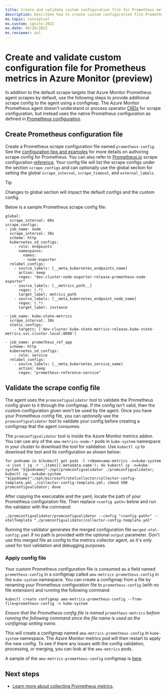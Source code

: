 ```yaml
---
title: Create and validate custom configuration file for Prometheus metrics in Azure Monitor (preview)
description: Describes how to create custom configuration file Prometheus metrics in Azure Monitor and use validation tool before applying to Kubernetes cluster.
ms.topic: conceptual
ms.custom: ignite-2022
ms.date: 09/28/2022
ms.reviewer: aul
---
```


# Create and validate custom configuration file for Prometheus metrics in Azure Monitor (preview)

In addition to the default scrape targets that Azure Monitor Prometheus agent scrapes by default, use the following steps to provide additional scrape config to the agent using a configmap. The Azure Monitor Prometheus agent doesn't understand or process operator [CRDs](https://kubernetes.io/docs/concepts/extend-kubernetes/api-extension/custom-resources/) for scrape configuration, but instead uses the native Prometheus configuration as defined in [Prometheus configuration](https://aka.ms/azureprometheus-promioconfig-scrape).

## Create Prometheus configuration file
Create a Prometheus scrape configuration file named `prometheus-config`. See the [configuration tips and examples](prometheus-metrics-scrape-configuration.md#prometheus-configuration-tips-and-examples) for more details on authoring scrape config for Prometheus. You can also refer to [Prometheus.io](https://aka.ms/azureprometheus-promio) scrape configuration [reference](https://aka.ms/azureprometheus-promioconfig-scrape). Your config file will list the scrape configs under the section `scrape_configs` and can optionally use the global section for setting the global `scrape_interval`, `scrape_timeout`, and `external_labels`. 


> [!TIP]
> Changes to global section will impact the default configs and the custom config.

Below is a sample Prometheus scrape config file:

```
global:
  scrape_interval: 60s
scrape_configs:
- job_name: node
  scrape_interval: 30s
  scheme: http
  kubernetes_sd_configs:
    - role: endpoints
      namespaces:
        names:
        - node-exporter
  relabel_configs:
    - source_labels: [__meta_kubernetes_endpoints_name]
      action: keep
      regex: "dev-cluster-node-exporter-release-prometheus-node-exporter"
    - source_labels: [__metrics_path__]
      regex: (.*)
      target_label: metrics_path
    - source_labels: [__meta_kubernetes_endpoint_node_name]
      regex: (.*)
      target_label: instance

- job_name: kube-state-metrics
  scrape_interval: 30s
  static_configs:
    - targets: ['dev-cluster-kube-state-metrics-release.kube-state-metrics.svc.cluster.local:8080']

- job_name: prometheus_ref_app
  scheme: http
  kubernetes_sd_configs:
    - role: service
  relabel_configs:
    - source_labels: [__meta_kubernetes_service_name]
      action: keep
      regex: "prometheus-reference-service"
```

## Validate the scrape config file

The agent uses the `promconfigvalidator` tool to validate the Prometheus config given to it through the configmap. If the config isn't valid, then the custom configuration given won't be used by the agent. Once you have your Prometheus config file, you can *optionally* use the `promconfigvalidator` tool to validate your config before creating a configmap that the agent consumes.

The `promconfigvalidator` tool is inside the Azure Monitor metrics addon. You can use any of the `ama-metrics-node-*` pods in `kube-system` namespace in your cluster to download the tool for validation. Use `kubectl cp` to download the tool and its configuration as shown below:

```
for podname in $(kubectl get pods -l rsName=ama-metrics -n=kube-system -o json | jq -r '.items[].metadata.name'); do kubectl cp -n=kube-system "${podname}":/opt/promconfigvalidator ./promconfigvalidator;  kubectl cp -n=kube-system "${podname}":/opt/microsoft/otelcollector/collector-config-template.yml ./collector-config-template.yml; chmod 500 promconfigvalidator; done
```

After copying the executable and the yaml, locate the path of your Prometheus configuration file. Then replace `<config path>` below and run the validator with the command:

```
./promconfigvalidator/promconfigvalidator --config "<config path>" --otelTemplate "./promconfigvalidator/collector-config-template.yml"
```

Running the validator generates the merged configuration file `merged-otel-config.yaml` if no path is provided with the optional `output` parameter. Don't use this merged file as config to the metrics collector agent, as it's only used for tool validation and debugging purposes.

### Apply config file
Your custom Prometheus configuration file is consumed as a field named `prometheus-config` in a configmap called `ama-metrics-prometheus-config` in the `kube-system` namespace. You can create a configmap from a file by renaming your Prometheus configuration file to `prometheus-config` (with no file extension) and running the following command:

```
kubectl create configmap ama-metrics-prometheus-config --from-file=prometheus-config -n kube-system
```

*Ensure that the Prometheus config file is named `prometheus-metrics` before running the following command since the file name is used as the configmap setting name.*

This will create a configmap named `ama-metrics-prometheus-config` in `kube-system` namespace. The Azure Monitor metrics pod will then restart to apply the new config. To see if there any issues with the config validation, processing, or merging, you can look at the `ama-metrics` pods.

A sample of the `ama-metrics-prometheus-config` configmap is [here](https://github.com/Azure/prometheus-collector/blob/main/otelcollector/configmaps/ama-metrics-prometheus-config-configmap.yaml).



## Next steps

- [Learn more about collecting Prometheus metrics](prometheus-metrics-overview.md).
